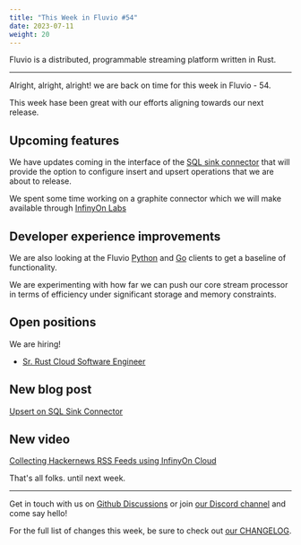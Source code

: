 ```yaml
---
title: "This Week in Fluvio #54"
date: 2023-07-11
weight: 20
---
```

Fluvio is a distributed, programmable streaming platform written in Rust.

---
Alright, alright, alright! we are back on time for this week in Fluvio - 54.

This week hase been great with our efforts aligning towards our next release.

## Upcoming features
We have updates coming in the interface of the [SQL sink connector](https://github.com/infinyon/sql-connector) that will provide the option to configure insert and upsert operations that we are about to release.

We spent some time working on a graphite connector which we will make available through [InfinyOn Labs](https://github.com/infinyon/labs-projects)

## Developer experience improvements
We are also looking at the Fluvio [Python](https://github.com/infinyon/fluvio-client-python) and [Go](https://github.com/avinassh/fluvio-go) clients to get a baseline of functionality.

We are experimenting with how far we can push our core stream processor in terms of efficiency under significant storage and memory constraints.

## Open positions
We are hiring!
* [Sr. Rust Cloud Software Engineer](https://infinyon.com/careers/cloud-engineer-senior-level/)

## New blog post
[Upsert on SQL Sink Connector]('https://infinyon.com/blog/2023/07/sql-upsert/')

## New video
[Collecting Hackernews RSS Feeds using InfinyOn Cloud]('https://youtu.be/fVzLoaIHQfM')

That's all folks. until next week.

---

Get in touch with us on [Github Discussions] or join [our Discord channel] and come say hello!

For the full list of changes this week, be sure to check out [our CHANGELOG].

[Fluvio open source]: https://github.com/infinyon/fluvio
[our CHANGELOG]: https://github.com/infinyon/fluvio/blob/master/CHANGELOG.md
[our Discord channel]: https://discordapp.com/invite/bBG2dTz
[Github Discussions]: https://github.com/infinyon/fluvio/discussions
